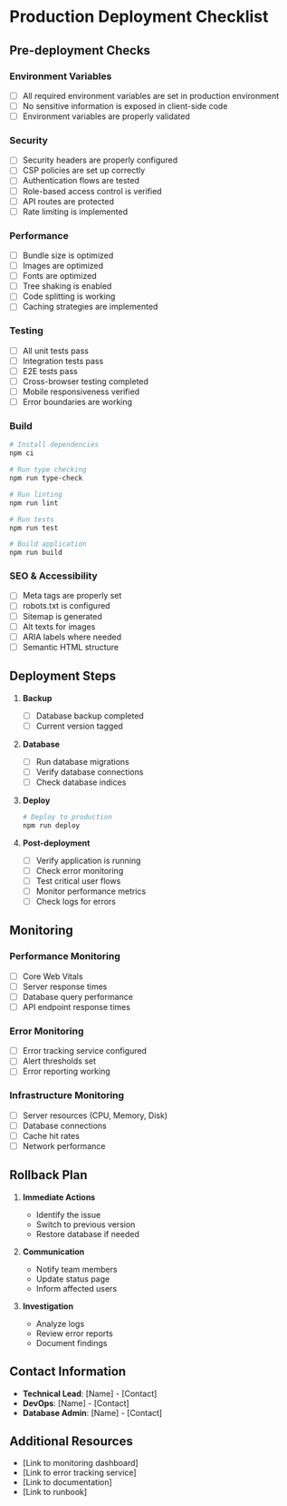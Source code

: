 # Production Deployment Checklist

## Pre-deployment Checks

### Environment Variables
- [ ] All required environment variables are set in production environment
- [ ] No sensitive information is exposed in client-side code
- [ ] Environment variables are properly validated

### Security
- [ ] Security headers are properly configured
- [ ] CSP policies are set up correctly
- [ ] Authentication flows are tested
- [ ] Role-based access control is verified
- [ ] API routes are protected
- [ ] Rate limiting is implemented

### Performance
- [ ] Bundle size is optimized
- [ ] Images are optimized
- [ ] Fonts are optimized
- [ ] Tree shaking is enabled
- [ ] Code splitting is working
- [ ] Caching strategies are implemented

### Testing
- [ ] All unit tests pass
- [ ] Integration tests pass
- [ ] E2E tests pass
- [ ] Cross-browser testing completed
- [ ] Mobile responsiveness verified
- [ ] Error boundaries are working

### Build
```bash
# Install dependencies
npm ci

# Run type checking
npm run type-check

# Run linting
npm run lint

# Run tests
npm run test

# Build application
npm run build
```

### SEO & Accessibility
- [ ] Meta tags are properly set
- [ ] robots.txt is configured
- [ ] Sitemap is generated
- [ ] Alt texts for images
- [ ] ARIA labels where needed
- [ ] Semantic HTML structure

## Deployment Steps

1. **Backup**
   - [ ] Database backup completed
   - [ ] Current version tagged

2. **Database**
   - [ ] Run database migrations
   - [ ] Verify database connections
   - [ ] Check database indices

3. **Deploy**
   ```bash
   # Deploy to production
   npm run deploy
   ```

4. **Post-deployment**
   - [ ] Verify application is running
   - [ ] Check error monitoring
   - [ ] Test critical user flows
   - [ ] Monitor performance metrics
   - [ ] Check logs for errors

## Monitoring

### Performance Monitoring
- [ ] Core Web Vitals
- [ ] Server response times
- [ ] Database query performance
- [ ] API endpoint response times

### Error Monitoring
- [ ] Error tracking service configured
- [ ] Alert thresholds set
- [ ] Error reporting working

### Infrastructure Monitoring
- [ ] Server resources (CPU, Memory, Disk)
- [ ] Database connections
- [ ] Cache hit rates
- [ ] Network performance

## Rollback Plan

1. **Immediate Actions**
   - Identify the issue
   - Switch to previous version
   - Restore database if needed

2. **Communication**
   - Notify team members
   - Update status page
   - Inform affected users

3. **Investigation**
   - Analyze logs
   - Review error reports
   - Document findings

## Contact Information

- **Technical Lead**: [Name] - [Contact]
- **DevOps**: [Name] - [Contact]
- **Database Admin**: [Name] - [Contact]

## Additional Resources

- [Link to monitoring dashboard]
- [Link to error tracking service]
- [Link to documentation]
- [Link to runbook]